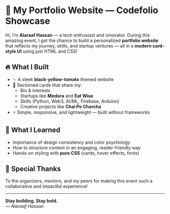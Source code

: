 
# 🚀 My Portfolio Website — Codefolio Showcase

Hi, I’m **Alaraaf Hassan** — a tech enthusiast and innovator. During this amazing event, I got the chance to build a personalized **portfolio website** that reflects my journey, skills, and startup ventures — all in a **modern card-style UI** using just HTML and CSS!

## 🔥 What I Built

- ✨ A sleek **black-yellow-tomato** themed website
- 🧠 Sectioned cards that share my:
  - Bio & interests
  - Startups like **Medora** and **Eat Wise**
  - Skills (Python, Web3, AI/ML, Firebase, Arduino)
  - Creative projects like **Chai Pe Charcha**
- ⚡ Simple, responsive, and lightweight — built without frameworks

## 🎯 What I Learned

- Importance of design consistency and color psychology
- How to structure content in an engaging, reader-friendly way
- Hands-on styling with **pure CSS** (cards, hover effects, fonts)

## 🙌 Special Thanks

To the organizers, mentors, and my peers for making this event such a collaborative and impactful experience!

---

**Stay building. Stay bold.**  
_— Alaraaf Hassan_
